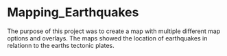 # Mapping_Earthquakes
The purpose of this project was to create a map with multiple different map options and overlays. The maps showed the location of earthquakes in relationn to the earths tectonic plates.
